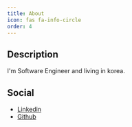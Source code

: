 ```yaml
---
title: About
icon: fas fa-info-circle
order: 4
---
```

## Description
I'm Software Engineer and living in korea.

## Social
- [Linkedin](https://www.linkedin.com/in/pour)
- [Github](https://github.com/KanghoonYi)
